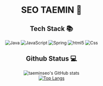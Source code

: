 <div align ="center">
<h1> SEO TAEMIN 👦 </h1>
  

<h2> Tech Stack 📚 </h2>
  
![Java](https://img.shields.io/badge/-JAVA-FC4C02?style=for-the-badge&logo=Java&logoColor=black)
![JavaScript](https://img.shields.io/badge/-JavaScript-FFD500?style=for-the-badge&logo=javascript&logoColor=000000&labelColor=%23F7DF1C&color=%23FFCE5A)
![Spring](https://img.shields.io/badge/Spring-6DB33F?style=for-the-badge&logo=Spring&logoColor=white)
![html5](https://img.shields.io/badge/HTML5-D32323?style=for-the-badge&logo=HTML5&logoColor=white)
![Css](https://img.shields.io/badge/CSS3-1572B6?style=for-the-badge&logo=CSS3&logoColor=white)

</div>

<div align="center">
<h2> Github Status  💻 </h2>

![taeminseo's GitHub stats](https://github-readme-stats.vercel.app/api?username=taeminseo&hide=stars,contribs&show_icons=true&theme=defalut) <br>
[![Top Langs](https://github-readme-stats.vercel.app/api/top-langs/?username=taeminseo&layout=compact)](https://github.com/taeminseo/github-readme-stats)

</div>
